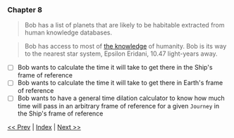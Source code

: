 ### Chapter 8

> Bob has a list of planets that are likely to be habitable extracted from human knowledge databases.

> Bob has access to most of [the knowledge](https://www.omnicalculator.com/physics/space-travel) of humanity.
> Bob is its way to the nearest star system, Epsilon Eridani, 10.47 light-years away.

- [ ] Bob wants to calculate the time it will take to get there in the Ship's frame of reference
- [ ] Bob wants to calculate the time it will take to get there in Earth's frame of reference
- [ ] Bob wants to have a general time dilation calculator to know how much time will pass in an arbitrary frame of reference for a given `Journey` in the Ship's frame of reference

[<< Prev](./chapter_7.md) | [Index](../README.md) | [Next >>](./chapter_9.md)

